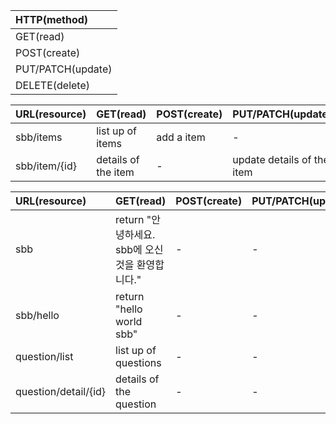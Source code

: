 | HTTP(method)      |
| :---------------- |
| GET(read)         |
| POST(create)      |
| PUT/PATCH(update) |
| DELETE(delete)    |


| URL(resource) | GET(read)           | POST(create) | PUT/PATCH(update)          | DELETE(delete)  |
| :------------ | :------------------ | :----------- | :------------------------- | :-------------- |
| sbb/items     | list up of items    | add a item   | -                          | -               |
| sbb/item/{id} | details of the item | -            | update details of the item | delete the item |

| URL(resource)            | GET(read)                                        | POST(create) | PUT/PATCH(update)          | DELETE(delete)  |
| :----------------------- | :----------------------------------------------- | :----------- | :------------------------- | :-------------- |
| sbb                      | return "안녕하세요. sbb에 오신 것을 환영합니다." | -            | -                          | -               |
| sbb/hello                | return "hello world sbb"                         | -            | -                          | -               |
| question/list            | list up of questions                             | -            | -                          | -               |
| question/detail/{id}     | details of the question                          | -            | -                          | -               |
